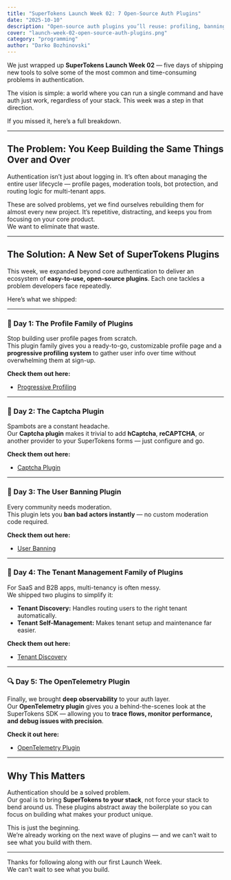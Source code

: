```yaml
---
title: "SuperTokens Launch Week 02: 7 Open-Source Auth Plugins" 
date: "2025-10-10"
description: "Open-source auth plugins you’ll reuse: profiling, banning, CAPTCHA, tenancy tools, and telemetry. React/Node ready. "
cover: "launch-week-02-open-source-auth-plugins.png"
category: "programming"
author: "Darko Bozhinovski"
---
```



We just wrapped up **SuperTokens Launch Week 02** — five days of shipping new tools to solve some of the most common and time-consuming problems in authentication.

The vision is simple: a world where you can run a single command and have auth just work, regardless of your stack. This week was a step in that direction.

If you missed it, here’s a full breakdown.

---

## The Problem: You Keep Building the Same Things Over and Over

Authentication isn’t just about logging in. It’s often about managing the entire user lifecycle — profile pages, moderation tools, bot protection, and routing logic for multi-tenant apps.  

These are solved problems, yet we find ourselves rebuilding them for almost every new project. It’s repetitive, distracting, and keeps you from focusing on your core product.  
We want to eliminate that waste.

---

## The Solution: A New Set of SuperTokens Plugins

This week, we expanded beyond core authentication to deliver an ecosystem of **easy-to-use, open-source plugins**. Each one tackles a problem developers face repeatedly.

Here’s what we shipped:

---

### 🧩 Day 1: The Profile Family of Plugins

Stop building user profile pages from scratch.  
This plugin family gives you a ready-to-go, customizable profile page and a **progressive profiling system** to gather user info over time without overwhelming them at sign-up.

**Check them out here:**
- [Progressive Profiling](https://supertokens.com/docs/post-authentication/user-management/progressive-profiling)

---

### 🤖 Day 2: The Captcha Plugin

Spambots are a constant headache.  
Our **Captcha plugin** makes it trivial to add **hCaptcha**, **reCAPTCHA**, or another provider to your SuperTokens forms — just configure and go.

**Check them out here:**
- [Captcha Plugin](https://supertokens.com/docs/additional-verification/captcha)

---

### 🚫 Day 3: The User Banning Plugin

Every community needs moderation.  
This plugin lets you **ban bad actors instantly** — no custom moderation code required.

**Check them out here:**
- [User Banning](https://supertokens.com/docs/post-authentication/user-management/user-banning)

---

### 🏢 Day 4: The Tenant Management Family of Plugins

For SaaS and B2B apps, multi-tenancy is often messy.  
We shipped two plugins to simplify it:

- **Tenant Discovery:** Handles routing users to the right tenant automatically.  
- **Tenant Self-Management:** Makes tenant setup and maintenance far easier.

**Check them out here:**
- [Tenant Discovery](https://supertokens.com/docs/authentication/enterprise/tenant-discovery)

---

### 🔍 Day 5: The OpenTelemetry Plugin

Finally, we brought **deep observability** to your auth layer.  
Our **OpenTelemetry plugin** gives you a behind-the-scenes look at the SuperTokens SDK — allowing you to **trace flows, monitor performance, and debug issues with precision**.

**Check it out here:**
- [OpenTelemetry Plugin](https://supertokens.com/docs/deployment/telemetry)

---

## Why This Matters

Authentication should be a solved problem.  
Our goal is to bring **SuperTokens to your stack**, not force your stack to bend around us. These plugins abstract away the boilerplate so you can focus on building what makes your product unique.

This is just the beginning.  
We’re already working on the next wave of plugins — and we can’t wait to see what you build with them.

---

Thanks for following along with our first Launch Week.  
We can’t wait to see what you build.